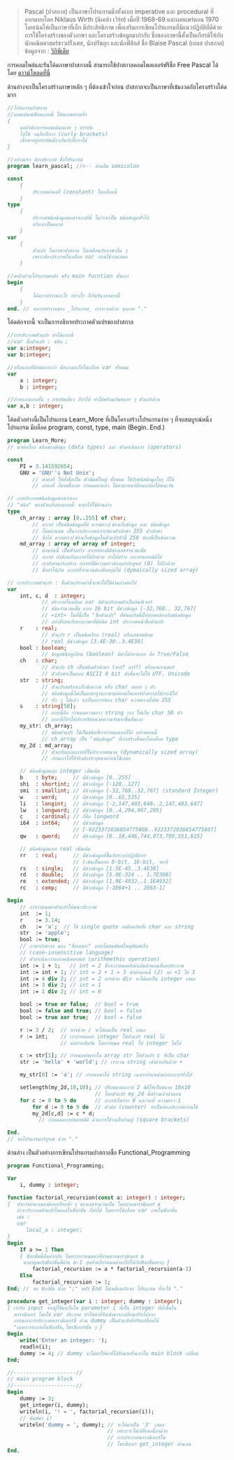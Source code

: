 ﻿---
language: Pascal
filename: learnpascal.pas
contributors:
    - ["Ganesha Danu", "http://github.com/blinfoldking"]
    - ["Keith Miyake", "https://github.com/kaymmm"]
translators:
    - ["Worajedt Sitthidumrong", "https://github.com/Jedt3D"]
language: th-th
---

> Pascal (ปาสกาล) เป็นภาษาโปรแกรมมิ่งทั้งแบบ imperative และ procedural ที่ออกแบบโดย Niklaus Wirth (นิเคล้า เวิร์ท) เมื่อปี 1968-69 และเผยแพร่ตอน 1970 โดยเน้นให้เป็นภาษาที่เล็ก มีประสิทธิภาพ เพื่อเสริมการเขียนโปรแกรมที่มีแนวปฏิบัติที่ดีด้วยการใช้โครงสร้างของตัวภาษา และโครงสร้างข้อมูลมากำกับ ชื่อของภาษานี้ตั้งเป็นเกียรติให้กับนักคณิตศาสตร์ชาวฝรั่งเศส, นักปรัชญา และนักฟิสิกส์ ชื่อ Blaise Pascal (เบลส ปาสกาล) ข้อมูลจาก : [วิกิพีเดีย][1]

การคอมไพล์และรันโค้ดภาษาปาสกาลนี้ สามารถใช้ปาสกาลคอมไพลเลอร์ฟรีชื่อ Free Pascal ได้ โดย [ดาวน์โหลดที่นี่][2]

ด้านล่างจะเป็นโครงสร้างภาษาหลัก ๆ ที่ต้องเข้าใจก่อน ปาสกาลจะเป็นภาษาที่เข้มงวดกับโครงสร้างโค้ดมาก

```pascal
//โปรแกรมปาสกาล
//คอมเม้นต์เขียนแบบนี้ ใช้สแลชสองครั้ง
{
    แต่ถ้าต้องการคอมเม้นหลาย ๆ บรรทัด
    ให้ใช้ วงเล็บปีกกา (curly brackets)
    เนื้อหาอยู่บรรทัดเดียวกันกับปีกกาได้
}

//อย่างแรก ต้องประกาศ ชื่อโปรแกรม
program learn_pascal; //<-- ห้ามลืม semicolon

const
    {
        ประกาศค่าคงที่ (constant) ในบล็อคนี้
    }
type
    {
        ประกาศชนิดข้อมูลของเราเองที่นี่ ไม่ว่าจะเป็น ชนิดข้อมูลทั่วไป
        หรือจะเป็นคลาส 
    }
var
    {
        ตัวแปร ในภาษาปาสกาล ไม่เหมือนกับภาษาอื่น ๆ 
        เพราะต้องประกาศในบล็อค var ก่อนใช้งานเสมอ
    }

//มาถึงส่วนโปรแกรมหลัก หรือ main fucntion นั่นเอง
begin
    {
        โค้ดเราทำงานอะไร อย่างไร ก็เริ่มรันจากตรงนี้
    }
end. // จบการทำงานของ _โปรแกรม_ เราจะจบด้วย จุลภาค "."
```

โค้ดต่อจากนี้ จะเป็นการอธิบายประกาศตัวแปรของปาสกาล

```pascal
//การประกาศตัวแปร ทำได้แบบนี้
//var ชื่อตัวแปร : ชนิด ;
var a:integer;
var b:integer;

//หรือแบบที่นิยมมากกว่า คือเอามาเก็บในบล็อค var ทั้งหมด
var 
    a : integer;
    b : integer;

//ถ้าจะเอาแบบสั้น ๆ บรรทัดเดียว ก็ทำได้ ทำได้พร้อมกันหลาย ๆ ตัวแปรด้วย
var a,b : integer;
```

โค้ดตัวอย่างนี้เป็นโปรแกรม Learn\_More ที่เป็นโครงสร้างโปรแกรมง่าย ๆ ที่จบสมบูรณ์หนึ่งโปรแกรม มีบล็อค program, const, type, main (Begin..End.)

```pascal
program Learn_More;
// มาต่อเรื่อง ชนิดของข้อมูล (data types) และ ตัวดำเนินการ (operators)

const
    PI = 3.141592654;
    GNU = 'GNU''s Not Unix';
        // ค่าคงที่ ให้ตั้งชื่อเป็น ตัวพิมพ์ใหญ่ ทั้งหมด ใช้กับชนิดข้อมูลใดๆ ก็ได้
        // ค่าคงที่ ก็ตามชื่อเลย กำหนดค่าแล้ว ไม่สามารถเปลี่ยนแปลงได้ขณะรัน

// การประกาศชนิดข้อมูลของเราเอง
// "ชนิด" ของตัวแปรสองแบบนี้ จะนำไปใช้ด้านล่าง
type
    ch_array : array [0..255] of char;
        // อะเรย์ เป็นชนิดข้อมูลที่มี ความยาว/ช่องเก็บข้อมูล และ ชนิดข้อมูล
        // โค้ดด้านบน เป็นการประกาศอะเรย์ของตัวอักษา 255 ตัวอักษา
        // ซึ่งได้ ความยาว/ช่องเก็บข้อมูลในตัวแปรตัวนี้ 256 ช่องที่เป็นข้อความ 
    md_array : array of array of integer;
        // ด้านบนนี้ เป็นตัวอย่าง อะเรย์สองมิติของเลขจำนวนเต็ม
        // อะเรย์ ยังซ้อนกับอะเรย์ได้อีกด้วย ทำให้สร้าง อะเรย์หลายมิติได้
        // เรายังสามารถสร้าง อะเรย์ที่มีความยาวช่องเท่ากับศูนย์ (0) ได้อีกด้วย
        // ซึ่งทำให้เกิด อะเรย์ที่จำนวนช่องยืดหยุ่นได้ (dymaically sized array)

// การประกาศตัวแปร : ชื่อตัวแปรเหล่านี้จะนำไปใช้ด้านล่างต่อไป
var
    int, c, d  : integer;
           // ประกาศในบล็อค var มีตัวแปรสามตัวเป็นอินทีเจอร์ 
           // ชนิดจำนวนเต็ม แบบ 16 bit มีช่วงข้อมูล [-32,768.. 32,767]
           // »int« ในที่นี้เป็น "ชื่อตัวแปร" ที่ต้นฉบับตั้งให้สอดคล้องกับชนิดข้อมูล
           // อย่าสับสนกับบางภาษาที่มีชนิด int ประกาศหน้าชื่อตัวแปร
    r    : real;
           // ตัวแปร r เป็นชนิดเรียล (real) หรือเลขทศนิยม 
           // real มีช่วงข้อมูล [3.4E-38..3.4E38]
    bool : boolean;
           // ข้อมูลชนิดบูเลียน (boolean) มีค่าได้สองแบบ คือ True/False
    ch   : char;
           // ตัวแปร ch เป็นชนิดตัวอักษร (ชาร์? คาร์?) หรือคาแรกเตอร์
           // ตัวอักษรเป็นแบบ ASCII 8 bit ดังนั้นจะไม่ใช่ UTF, Unicode 
    str  : string;
           // ตัวแปรสตริงจะเก็บข้อความ หรือ char หลาย ๆ ตัว
           // ชนิดข้อมูลนี้ไม่เป็นมาตรฐานภาษาแต่คอมไพเลอร์ปาสกาลก็มักจะมีให้
           // ทั่ว ๆ ไปแล้ว จะเป็นอะเรย์ของ char ความยาวตั้งต้น 255 
    s    : string[50];
           // แบบนี้คือ กำหนดความยาว string เอง ให้เก็บ char 50 ตัว
           // แบบนี้ก็ทำให้ประหยัดหน่วยความจำมากขึ้นนั่นเอง
    my_str: ch_array;
           // ชนิดตัวแปร ใช้เป็นชนิดที่เรากำหนดเองก็ได้ อย่างตอนนี้
           // ch_array เป็น "ชนิดข้อมูล" ที่เราสร้างขึ้นมาในบล็อค type
    my_2d : md_array;
           // ตัวแปรแบบอะเรย์ที่ไม่ประกาศขนาด (dynamically sized array)
           // ก่อนเอาไปใช้จริงต้องระบุขนาดก่อนใช้เสมอ

    // ชนิดข้อมูลแบบ integer เพิ่มเติม
    b    : byte;     // มีช่วงข้อมูล [0..255]
    shi  : shortint; // มีช่วงข้อมูล [-128..127]
    smi  : smallint; // มีช่วงข้อมูล [-32,768..32,767] (standard Integer)
    w    : word;     // มีช่วงข้อมูล [0..65,535]
    li   : longint;  // มีช่วงข้อมูล [-2,147,483,648..2,147,483,647]
    lw   : longword; // มีช่วงข้อมูล [0..4,294,967,295]
    c    : cardinal; // ก็คือ longword
    i64  : int64;    // มีช่วงข้อมูล 
                     // [-9223372036854775808..9223372036854775807]
    qw   : qword;    // มีช่วงข้อมูล [0..18,446,744,073,709,551,615]

    // ชนิดข้อมูลแบบ real เพิ่มเติม
    rr   : real;     // มีช่วงข้อมูลที่ขึ้นกับระบบปฏิบัติการ 
                     // (เช่นเป็นแบบ 8-bit, 16-bit, ฯลฯ)
    rs   : single;   // มีช่วงข้อมูล [1.5E-45..3.4E38]
    rd   : double;   // มีช่วงข้อมูล [5.0E-324 .. 1.7E308]
    re   : extended; // มีช่วงข้อมูล [1.9E-4932..1.1E4932]
    rc   : comp;     // มีช่วงข้อมูล [-2E64+1 .. 2E63-1]

Begin
    // การกำหนดค่าตัวแปรให้ขณะประกาศ
    int  := 1;
    r    := 3.14;
    ch   := 'a';  // ใช้ single quote เหมือนกันทั้ง char และ string
    str  := 'apple';  
    bool := true;
    // ภาษาปาสกาล มอง "ชื่อเฉพาะ" แบบไม่สนพิมพ์ใหญ่พิมพ์เล็ก
    // (case-insensitive language)
    // ตัวดำเนินการแบบคณิตศาสตร์ (arithmethic operation)
    int := 1 + 1;   // int = 2 ซึ่งจะกำหนดทับค่าเดิมด้านบนที่เคยประกาศ
    int := int + 1; // int = 2 + 1 = 3 นำค่าตอนนี้ (2) มา +1 ได้ 3
    int := 4 div 2; // int = 2 หารด้วย div จะได้ผลเป็น integer เสมอ
    int := 3 div 2; // int = 1
    int := 1 div 2; // int = 0

    bool := true or false;  // bool = true
    bool := false and true; // bool = false
    bool := true xor true;  // bool = false

    r := 3 / 2;  // หารด้วย / จะได้ผลเป็น real เสมอ
    r := int;    // เรากำหนดค่า integer ให้ตัวแปร real ได้
                 // แต่ทำกลับกัน โดยกำหนด real ให้ integer ไม่ได้

    c := str[1]; // กำหนดค่าแรกใน array str ให้ตัวแปร c ที่เป็น char
    str := 'hello' + 'world'; // เรารวม string เข้าด้วยกันด้วย + 

    my_str[0] := 'a'; // กำหนดค่าให้ string เฉพาะตำแหน่งแบบอะเรย์ทั่วไป

    setlength(my_2d,10,10); // ปรับขนาดอะเรย์ 2 มิติให้เป็นขนาด 10x10
                            // โดยตัวแปร my_2d นี้สร้างแล้วด้านบน
    for c := 0 to 9 do      // อะเรย์เริ่มจาก 0 และจบที่ ความยาว-1
        for d := 0 to 9 do  // ตัวนับ (counter) จำเป็นต้องประกาศก่อนใช้
        my_2d[c,d] := c * d;
          // กำหนดอะเรย์หลายมิติ ด้วยการใช้วงเล็บก้ามปู (square brackets)

End.
// จบโปรแกรมบริบูรณ์ ด้วย "."
```

ด้านล่าง เป็นตัวอย่างการเขียนโปรแกรมปาสกาลชื่อ Functional\_Programming

```pascal
program Functional_Programming;

Var
    i, dummy : integer;

function factorial_recursion(const a: integer) : integer;
{  ทำการคำนวณแฟคทอเรียลซ้ำ ๆ ของเลขจำนวนเต็ม โดยผ่านพารามิเตอร์ a
   ถ้าจะประกาศตัวแปรโลคอลในฟังก์ชั่น ก็ทำได้ โดยการใช้บล็อค var ภายในฟังก์ชั่น
   เช่น :
   var
      local_a : integer;
}
Begin
    If a >= 1 Then
    { ฟังก์ชั่นนี้คืนค่ากลับ โดยการกำหนดค่าที่ผ่านทางพารามิเตอร์ a
     นำมาคูณกับฟังก์ชั่นที่ผ่าน a-1 สุดท้ายก็กำหนดค่าลงไปให้กับฟังก์ชั่นตรงๆ }
        factorial_recursion := a * factorial_recursion(a-1)
    Else
        factorial_recursion := 1;
End; // จบ ฟังก์ชั่น ด้วย ";" หลัง End ไม่เหมือนกับจบ โปรแกรม ที่จะใช้ "."

procedure get_integer(var i : integer; dummy : integer);
{ เรารับ input จากผู้ใช้มาเก็บใน parameter i ที่เป็น integer ที่ตั้งขึ้นใน
  พารามิเตอร์ โดยใช้ var ประกาศ ทำให้ค่าที่รับเข้ามาจะเปลี่ยนปรับได้จาก
  ภายนอกการประกาศพารามิเตอร์นี้ ส่วน dummy เป็นตัวแปรที่ปรับเปลี่ยนได้
  "เฉพาะจากภายในฟังก์ชั่น,โพรซีเยอร์นั้น ๆ }
Begin
    write('Enter an integer: ');
    readln(i);
    dummy := 4; // dummy จะไม่ทำให้ค่าที่ได้รับมาครั้งแรกใน main block เปลี่ยน
End;

//--------------------//
// main program block
//--------------------//
Begin 
    dummy := 3;
    get_integer(i, dummy);
    writeln(i, '! = ', factorial_recursion(i));
    // พิมพ์ค่า i!
    writeln('dummy = ', dummy); // จะให้ค่าเป็น '3' เสมอ 
                                // เพราะจะไม่เปลี่ยนเนื่องด้วย
                                // การประกาศพารามิเตอร์ใน
                                // โพรซีเยอร์ get_integer ด้านบน
End.

```

[1]:	https://en.wikipedia.org/wiki/Pascal_(programming_language)
[2]:	https://www.freepascal.org/